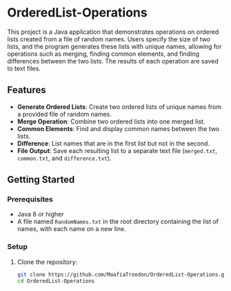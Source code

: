# OrderedList-Operations

This project is a Java application that demonstrates operations on ordered lists created from a file of random names. Users specify the size of two lists, and the program generates these lists with unique names, allowing for operations such as merging, finding common elements, and finding differences between the two lists. The results of each operation are saved to text files.

## Features

- **Generate Ordered Lists**: Create two ordered lists of unique names from a provided file of random names.
- **Merge Operation**: Combine two ordered lists into one merged list.
- **Common Elements**: Find and display common names between the two lists.
- **Difference**: List names that are in the first list but not in the second.
- **File Output**: Save each resulting list to a separate text file (`merged.txt`, `common.txt`, and `difference.txt`).

## Getting Started

### Prerequisites

- Java 8 or higher
- A file named `RandomNames.txt` in the root directory containing the list of names, with each name on a new line.

### Setup

1. Clone the repository:
   ```bash
   git clone https://github.com/MaafiaTroodon/OrderedList-Operations.git
   cd OrderedList-Operations
